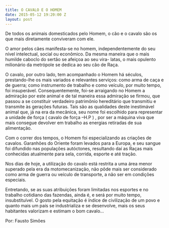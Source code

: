 ```yaml
---
title: O CAVALO E O HOMEM
date: 2015-05-12 19:20:00 Z
layout: post
---
```


De todos os animais domesticados pelo Homem, o cão e o cavalo são os que mais diretamente conviveram com ele.

O amor pelos cães manifesta-se no homem, independentemente do seu nível intelectual, social ou econômico. Da mesma maneira que o mais humilde caboclo do sertão se afeiçoa ao seu vira- latas, o mais opulento milionário da metrópole se dedica ao seu cão de Raça.

<!-- more -->

O cavalo, por outro lado, tem acompanhado o Homem há séculos, prestando-lhe os mais variados e relevantes serviços: como arma de caça e de guerra; como instrumento de trabalho e como veículo, por muito tempo, foi insuperável. Consequentemente, foi-se arraigando no Homem a admiração por este animal e de tal maneira essa admiração se firmou, que passou a se constituir verdadeiro patrimônio hereditário que transmitiu e transmite às gerações futuras. Tais são as qualidades deste inestimável animal que, já na era da mecânica, seu nome foi escolhido para representar a unidade de força ( cavalo de força –H.P ) , por ser a máquina viva que mais consegue devolver em trabalho as energias retiradas de sua alimentação.

Com o correr dos tempos, o Homem foi especializando as criações de cavalos. Garanhões do Oriente foram levados para a Europa, e seu sangue foi difundido nas populações autóctones, resultando daí as Raças mais conhecidas atualmente para sela, corrida, esporte e até tração.

Nos dias de hoje, a utilização do cavalo está restrita a uma área menor superado pela era da motomecanização, não pôde mais ser considerado como arma de guerra ou veículo de transporte, a não ser em condições especiais.

Entretando, se as suas atribuições foram limitadas nos esportes e no trabalho cotidiano das fazendas, ainda é, e será por muito tempo, insubstituível. O gosto pela equitação é índice de civilização de um povo e quanto mais um país se industrializa e se desenvolve, mais os seus habitantes valorizam e estimam o bom cavalo…

Por: Fausto Simões
